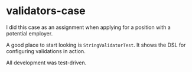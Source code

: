 # validators-case

I did this case as an assignment when applying for a position with a potential employer.

A good place to start looking is `StringValidatorTest`. It shows the DSL for configuring validations in action.

All development was test-driven. 
